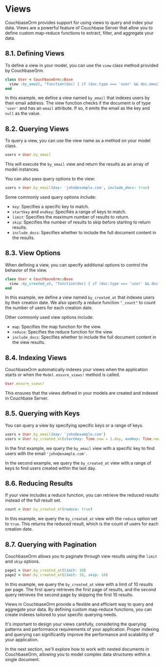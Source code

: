 # Views

CouchbaseOrm provides support for using views to query and index your data. Views are a powerful feature of Couchbase Server that allow you to define custom map-reduce functions to extract, filter, and aggregate your data.

## 8.1. Defining Views

To define a view in your model, you can use the `view` class method provided by CouchbaseOrm.

```ruby
class User < CouchbaseOrm::Base
  view :by_email, "function(doc) { if (doc.type === 'user' && doc.email) { emit(doc.email, null); } }"
end
```

In this example, we define a view named `by_email` that indexes users by their email address. The view function checks if the document is of type `'user'` and has an `email` attribute. If so, it emits the email as the key and `null` as the value.

## 8.2. Querying Views

To query a view, you can use the view name as a method on your model class.

```ruby
users = User.by_email
```

This will execute the `by_email` view and return the results as an array of model instances.

You can also pass query options to the view:

```ruby
users = User.by_email(key: 'john@example.com', include_docs: true)
```

Some commonly used query options include:

- `key`: Specifies a specific key to match.
- `startkey` and `endkey`: Specifies a range of keys to match.
- `limit`: Specifies the maximum number of results to return.
- `skip`: Specifies the number of results to skip before starting to return results.
- `include_docs`: Specifies whether to include the full document content in the results.

## 8.3. View Options

When defining a view, you can specify additional options to control the behavior of the view.

```ruby
class User < CouchbaseOrm::Base
  view :by_created_at, "function(doc) { if (doc.type === 'user' && doc.created_at) { emit(doc.created_at, null); } }", reduce: "_count"
end
```

In this example, we define a view named `by_created_at` that indexes users by their creation date. We also specify a reduce function `"_count"` to count the number of users for each creation date.

Other commonly used view options include:

- `map`: Specifies the map function for the view.
- `reduce`: Specifies the reduce function for the view.
- `include_docs`: Specifies whether to include the full document content in the view results.

## 8.4. Indexing Views

CouchbaseOrm automatically indexes your views when the application starts or when the `Model.ensure_views!` method is called.

```ruby
User.ensure_views!
```

This ensures that the views defined in your models are created and indexed in Couchbase Server.

## 8.5. Querying with Keys

You can query a view by specifying specific keys or a range of keys.

```ruby
users = User.by_email(key: 'john@example.com')
users = User.by_created_at(startkey: Time.now - 1.day, endkey: Time.now)
```

In the first example, we query the `by_email` view with a specific key to find users with the email `'john@example.com'`.

In the second example, we query the `by_created_at` view with a range of keys to find users created within the last day.

## 8.6. Reducing Results

If your view includes a reduce function, you can retrieve the reduced results instead of the full result set.

```ruby
count = User.by_created_at(reduce: true)
```

In this example, we query the `by_created_at` view with the `reduce` option set to `true`. This returns the reduced result, which is the count of users for each creation date.

## 8.7. Querying with Pagination

CouchbaseOrm allows you to paginate through view results using the `limit` and `skip` options.

```ruby
page1 = User.by_created_at(limit: 10)
page2 = User.by_created_at(limit: 10, skip: 10)
```

In this example, we query the `by_created_at` view with a limit of 10 results per page. The first query retrieves the first page of results, and the second query retrieves the second page by skipping the first 10 results.

Views in CouchbaseOrm provide a flexible and efficient way to query and aggregate your data. By defining custom map-reduce functions, you can create indexes tailored to your specific querying needs.

It's important to design your views carefully, considering the querying patterns and performance requirements of your application. Proper indexing and querying can significantly improve the performance and scalability of your application.

In the next section, we'll explore how to work with nested documents in CouchbaseOrm, allowing you to model complex data structures within a single document.

